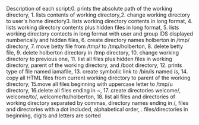 Description of each script:0. prints the absolute path of the working directory, 1. lists contents of working directory,2. change working directory to user's home directory3. lists working directory contents in long format, 4. lists working directory contents plus hidden files in long format, 5. lists working directory contects in long format with user and group IDS displayed numberically and hidden files, 6. create directory names holberton in /tmp/ directory, 7. move betty file from /tmp/ to /tmp/holberton, 8. delete betty file, 9. delete holberton directory in /tmp directory, 10. change working directory to previous one, 11. list all files plus hidden files in working directory, parent of the working directory, and /boot directory, 12. prints type of file named iamafile, 13. create symbolic link to /bin/ls named _ls_, 14. copy all HTML files from current working directory to parent of the working directory, 15.move all files beginning with uppercase letter to /tmp/u directory, 16.delete all files ending in ~, 17. create directories welcome/, welcome/to/, welcome/to/holberton, 18. list all files and directories of working directory separated by commas, directory names ending in /, files and directories with a dot included, alphabetical order, . files/directories in beginning, digits and letters are sorted